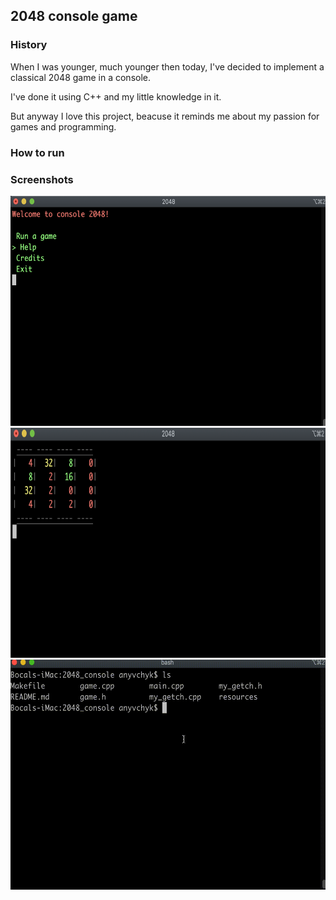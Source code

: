 ## 2048 console game


### History
When I was younger, much younger then today, I've decided to implement a classical 2048 game in a console.

I've done it using C++ and my little knowledge in it.

But anyway I love this project, beacuse it reminds me about my passion for games and programming.

### How to run


### Screenshots
<img src="resources/image1.png" alt="Example screenshot 1" width="623" height="368">

<img src="resources/image2.png" alt="Example screenshot 1" width="623" height="368">

<img src="resources/example.gif" alt="Example screenshot 1" width="623" height="368">
